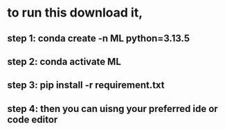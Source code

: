 # to run this download it, 
## step 1: conda create -n ML python=3.13.5
## step 2: conda activate ML
## step 3: pip install -r requirement.txt
## step 4: then you can uisng your preferred ide or code editor 
